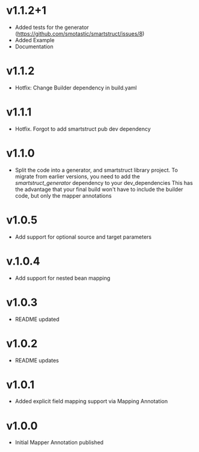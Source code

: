 # v1.1.2+1

- Added tests for the generator (https://github.com/smotastic/smartstruct/issues/8)
- Added Example
- Documentation

# v1.1.2

- Hotfix: Change Builder dependency in build.yaml

# v1.1.1

- Hotfix. Forgot to add smartstruct pub dev dependency

# v1.1.0

- Split the code into a generator, and smartstruct library project.
  To migrate from earlier versions, you need to add the _smartstruct_generator_ dependency to your dev_dependencies
  This has the advantage that your final build won't have to include the builder code, but only the mapper annotations

# v1.0.5

- Add support for optional source and target parameters

# v.1.0.4

- Add support for nested bean mapping

# v1.0.3

- README updated

# v1.0.2

- README updates

# v1.0.1

- Added explicit field mapping support via Mapping Annotation

# v1.0.0

- Initial Mapper Annotation published
